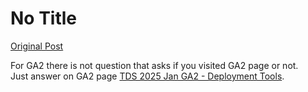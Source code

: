 # No Title

[Original Post](https://discourse.onlinedegree.iitm.ac.in/t/161120/159)

<p>For GA2 there is not question that asks if you visited GA2 page or not.<br>
Just answer on GA2 page <a href="https://exam.sanand.workers.dev/tds-2025-01-ga2#hq-docker-hub-image" rel="noopener nofollow ugc">TDS 2025 Jan GA2 - Deployment Tools</a>.</p>